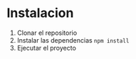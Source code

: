 # Instalacion
1. Clonar el repositorio
2. Instalar las dependencias `npm install`
3. Ejecutar el proyecto
